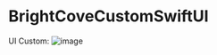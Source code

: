 # BrightCoveCustomSwiftUI

UI Custom:
![image](https://user-images.githubusercontent.com/26614687/173194152-24a883c3-dec1-4dac-94e8-915f2d1888c0.png)
